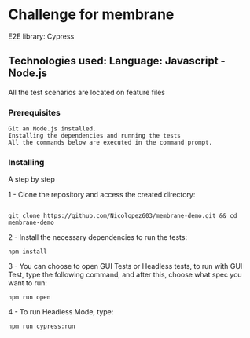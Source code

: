 # Challenge for membrane

E2E library: Cypress

## Technologies used: Language: Javascript - Node.js

All the test scenarios are located on feature files

### Prerequisites



```
Git an Node.js installed.
Installing the dependencies and running the tests
All the commands below are executed in the command prompt.
```

### Installing

A step by step 

1 - Clone the repository and access the created directory:

```

git clone https://github.com/Nicolopez603/membrane-demo.git && cd membrane-demo
```

2 - Install the necessary dependencies to run the tests:

```
npm install

```

3 - You can choose to open GUI Tests or Headless tests, to run with GUI Test, type the following command, and after this, choose what spec you want to run:

```
npm run open

```

4 - To run Headless Mode, type:

```
npm run cypress:run

```

